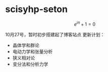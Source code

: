 # scisyhp-seton

$$e^{i\pi}+1=0$$

10月27号，暂时初步搭建起了博客站点
更新计划：
- 晶体学和群论
- 电动力学和张量分析
- 狭义相对论
- 变分法和分析力学
